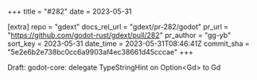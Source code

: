+++
title = "#282"
date = 2023-05-31

[extra]
repo = "gdext"
docs_rel_url = "gdext/pr-282/godot"
pr_url = "https://github.com/godot-rust/gdext/pull/282"
pr_author = "gg-yb"
sort_key = 2023-05-31
date_time = 2023-05-31T08:46:41Z
commit_sha = "5e2e6b2e738bc0cc6a9903af4ec38661d45cccae"
+++

Draft: godot-core: delegate TypeStringHint on Option<Gd<T>> to Gd<T>
